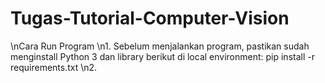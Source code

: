 # Tugas-Tutorial-Computer-Vision

\nCara Run Program
\n1. Sebelum menjalankan program, pastikan sudah menginstall Python 3 dan library berikut di local environment: pip install -r requirements.txt
\n2. 
